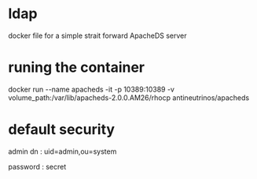 # ldap
docker file for a simple strait forward ApacheDS server

# runing the container

docker run  --name apacheds -it -p 10389:10389 -v volume_path:/var/lib/apacheds-2.0.0.AM26/rhocp antineutrinos/apacheds

# default security
admin dn : uid=admin,ou=system

password : secret
